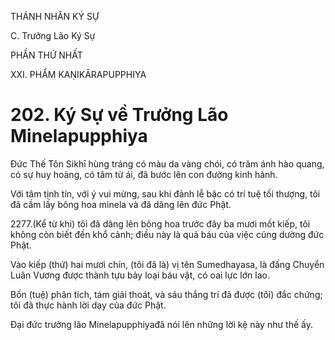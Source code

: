 THÁNH NHÂN KÝ SỰ

C. Trưởng Lão Ký Sự

PHẦN THỨ NHẤT

XXI. PHẨM KAṆIKĀRAPUPPHIYA

# 202. Ký Sự về Trưởng Lão Minelapupphiya

Đức Thế Tôn Sikhī hùng tráng có màu da vàng chói, có trăm ánh hào quang, có sự huy hoàng, có tâm từ ái, đã bước lên con đường kinh hành.

Với tâm tịnh tín, với ý vui mừng, sau khi đảnh lễ bậc có trí tuệ tối thượng, tôi đã cầm lấy bông hoa minela và đã dâng lên đức Phật.

2277.(Kể từ khi) tôi đã dâng lên bông hoa trước đây ba mươi mốt kiếp, tôi không còn biết đến khổ cảnh; điều này là quả báu của việc cúng dường đức Phật.

Vào kiếp (thứ) hai mươi chín, (tôi đã là) vị tên Sumedhayasa, là đấng Chuyển Luân Vương được thành tựu bảy loại báu vật, có oai lực lớn lao.

Bốn (tuệ) phân tích, tám giải thoát, và sáu thắng trí đã được (tôi) đắc chứng; tôi đã thực hành lời dạy của đức Phật.

Đại đức trưởng lão Minelapupphiyađã nói lên những lời kệ này như thế ấy.
